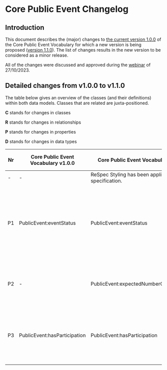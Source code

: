 # Core Public Event Changelog

## Introduction

This document describes the (major) changes to [the current version 1.0.0](https://github.com/SEMICeu/Core-Public-Event-Vocabulary/tree/master/releases/1.0.0) of the Core Public Event Vocabulary for which a new version is being proposed ([version 1.1.0](https://semiceu.github.io/Core-Public-Event-Vocabulary/releases/1.1.0/)). The list of changes results in the new version to be considered as a minor release.

All of the changes were discussed and approved during the [webinar](https://joinup.ec.europa.eu/collection/semic-support-centre/event/webinar-review-core-vocabularies) of 27/10/2023.

## Detailed changes from v1.0.0 to v1.1.0

The table below gives an overview of the classes (and their definitions) within both data models. Classes that are related are juxta-positioned.

**C** stands for changes in classes

**R** stands for changes in relationships

**P** stands for changes in properties

**D** stands for changes in data types

| Nr | Core Public Event Vocabulary v1.0.0 | Core Public Event Vocabulary v1.1.0 | Rationale | GitHub / Change |
| --- | --- | --- | --- | --- |
| - | - | ReSpec Styling has been applied to the specification.| - | - |
| P1 | PublicEvent:eventStatus | PublicEvent:eventStatus | Addition of an eventStatus property using the [RFC 5545](https://www.rfc-editor.org/rfc/rfc5545) code list, with an appropriate usage note to model it correctly. | [#25](https://github.com/SEMICeu/Core-Public-Event-Vocabulary/issues/25) |
| P2 | - | PublicEvent:expectedNumberOfParticipants | The property is added to better model statistic of the event. | [#7](https://github.com/SEMICeu/Core-Public-Event-Vocabulary/issues/7) |
| P3 | PublicEvent:hasParticipation | PublicEvent:hasParticipation | Instances of the property can be counter to better model statistic of the event. | [#7](https://github.com/SEMICeu/Core-Public-Event-Vocabulary/issues/7) |
